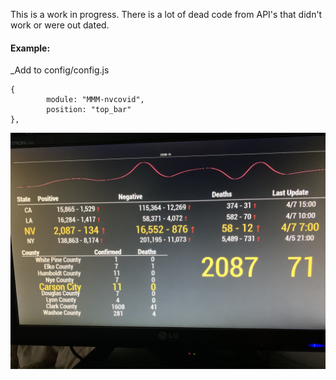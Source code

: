 This is a work in progress.  There is a lot of dead code from API's that didn't work or were out dated. 

#### Example:
_Add to config/config.js

```
{
        module: "MMM-nvcovid",
        position: "top_bar"
},

```

![Screenshot](screenshot.jpg)
